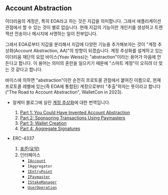 ## Account Abstraction

이더리움의 계정은, 특히 EOA라고 하는 것은 지갑을 의미합니다. 그래서 애플리케이션 관점에서 할 수 있는 것이 별로 없습니다. 현재 지갑의 기능이란 개인키를 생성하고 
트랜잭션 전송이나 메시지에 서명하는 일이 전부입니다.

그래서 EOA로부터 지갑을 분리해서 지갑에 다양한 기능을 추가해보자는 것이 "계정 추상화(Account Abstraction, AA)"의 방향이 되겠습니다.
계정 추상화를 설계하고 있는 이더리움 재단의 요압 바이스(Yoav Weiss)는 "abstraction"이라는 용어가 마음에 안든다고 합니다. 이 용어는 
의미의 혼란을 일으키기 때문에 "스마트 계정"이 오히려 더 맞는 것 같다고 합니다.

바이스에 의하면 "abstraction"이란 순전히 프로토콜 관점에서 붙여진 이름으로, 현재 프로토콜 레벨에 있는(즉 EOA에 통합된) 계정으로부터
"추출"하자는 뜻이라고 합니다("The Road to Account Abstraction", WalletCon in 2023). 


* 알케미 블로그에 실린 [계정 추상화](https://www.alchemy.com/blog/account-abstraction)에 대한 번역입니다. 

  1. [Part 1: You Could Have Invented Account Abstraction](./docs/1.md)
  2. [Part 2: Sponsoring Transactions Using Paymasters](./docs/2.md)
  3. [Part 3: Wallet Creation](./docs/3.md)
  4. [Part 4: Aggregate Signatures](./docs/4.md)

* ERC-4337 
  1. [표준(요약)](./docs/eip-4337.md)
  2. 인터페이스  
     - [`IAccount`](./contracts/interfaces/IAccount.sol)
     - `IAggregator`
     - [`IEntryPoint`](./contracts/interfaces/IEntryPoint.sol)
     - [`IPaymaster`](./contracts/interfaces/IPaymaster.sol)
     - [`IStakeManager`](./contracts/interfaces/IStakeManager.sol)
     - [`UserOperation`](./contracts/interfaces/UserOperation.sol)